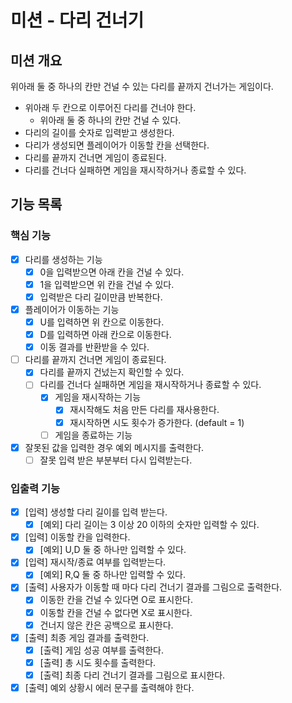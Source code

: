 # 미션 - 다리 건너기

## 미션 개요

위아래 둘 중 하나의 칸만 건널 수 있는 다리를 끝까지 건너가는 게임이다.

- 위아래 두 칸으로 이루어진 다리를 건너야 한다.
    - 위아래 둘 중 하나의 칸만 건널 수 있다.
- 다리의 길이를 숫자로 입력받고 생성한다.
- 다리가 생성되면 플레이어가 이동할 칸을 선택한다.
- 다리를 끝까지 건너면 게임이 종료된다.
- 다리를 건너다 실패하면 게임을 재시작하거나 종료할 수 있다.

## 기능 목록

### 핵심 기능

- [x] 다리를 생성하는 기능
    - [x] 0을 입력받으면 아래 칸을 건널 수 있다.
    - [x] 1을 입력받으면 위 칸을 건널 수 있다.
    - [x] 입력받은 다리 길이만큼 반복한다.
- [x] 플레이어가 이동하는 기능
    - [x] U를 입력하면 위 칸으로 이동한다.
    - [x] D를 입력하면 아래 칸으로 이동한다.
    - [x] 이동 결과를 반환받을 수 있다.
- [ ] 다리를 끝까지 건너면 게임이 종료된다.
    - [x] 다리를 끝까지 건넜는지 확인할 수 있다.
    - [ ] 다리를 건너다 실패하면 게임을 재시작하거나 종료할 수 있다.
        - [x] 게임을 재시작하는 기능
            - [x] 재시작해도 처음 만든 다리를 재사용한다.
            - [x] 재시작하면 시도 횟수가 증가한다. (default = 1)
        - [ ] 게임을 종료하는 기능
- [x] 잘못된 값을 입력한 경우 예외 메시지를 출력한다.
    - [ ] 잘못 입력 받은 부분부터 다시 입력받는다.

### 입출력 기능

- [x] [입력] 생성할 다리 길이를 입력 받는다.
    - [x] [예외] 다리 길이는 3 이상 20 이하의 숫자만 입력할 수 있다.
- [x] [입력] 이동할 칸을 입력한다.
    - [x] [예외] U,D 둘 중 하나만 입력할 수 있다.
- [x] [입력] 재시작/종료 여부를 입력받는다.
    - [x] [예외] R,Q 둘 중 하나만 입력할 수 있다.
- [x] [출력] 사용자가 이동할 때 마다 다리 건너기 결과를 그림으로 출력한다.
    - [x] 이동한 칸을 건널 수 있다면 O로 표시한다.
    - [x] 이동할 칸을 건널 수 없다면 X로 표시한다.
    - [x] 건너지 않은 칸은 공백으로 표시한다.
- [x] [출력] 최종 게임 결과를 출력한다.
    - [x] [출력] 게임 성공 여부를 출력한다.
    - [x] [출력] 총 시도 횟수를 출력한다.
    - [x] [출력] 최종 다리 건너기 결과를 그림으로 표시한다.
- [x] [출력] 예외 상황시 에러 문구를 출력해야 한다.
